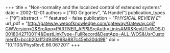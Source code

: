 +++
title = "Non-normality and the localized control of extended systems"
date = 2002-12-01
authors = ["RO Grigoriev", "A Handel"]
publication_types = ["9"]
abstract = ""
featured = false
publication = "*PHYSICAL REVIEW E*"
url_pdf = "http://gateway.webofknowledge.com/gateway/Gateway.cgi?GWVersion=2&SrcApp=PARTNER_APP&SrcAuth=LinksAMR&KeyUT=WOS:000180427100114&DestLinkType=FullRecord&DestApp=ALL_WOS&UsrCustomerID=bccb20a1f2d949998a887c45eb30dd98"
doi = "10.1103/PhysRevE.66.067201"
+++

